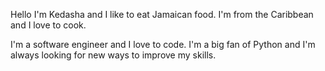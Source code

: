 Hello I'm Kedasha and I like to eat Jamaican food. I'm from the Caribbean and I love to cook.

I'm a software engineer and I love to code. I'm a big fan of Python and I'm always looking for new ways to improve my skills.